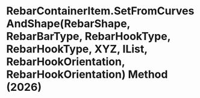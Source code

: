 # RebarContainerItem.SetFromCurvesAndShape(RebarShape, RebarBarType, RebarHookType, RebarHookType, XYZ, IList<Curve>, RebarHookOrientation, RebarHookOrientation) Method (2026)

﻿